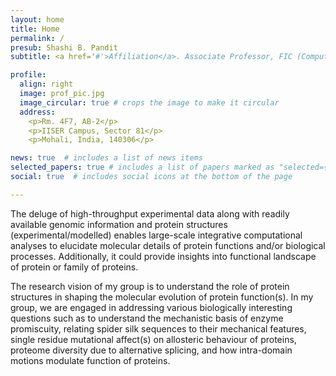 ```yaml
---
layout: home
title: Home
permalink: /
presub: Shashi B. Pandit
subtitle: <a href='#'>Affiliation</a>. Associate Professor, FIC (Computer Center), Department of Biological Sciences, Indian Institute of Science Education and Research, Mohali.

profile:
  align: right
  image: prof_pic.jpg
  image_circular: true # crops the image to make it circular
  address: 
    <p>Rm. 4F7, AB-2</p>
    <p>IISER Campus, Sector 81</p>
    <p>Mohali, India, 140306</p>

news: true  # includes a list of news items
selected_papers: true # includes a list of papers marked as "selected={true}"
social: true  # includes social icons at the bottom of the page

---
```

The deluge of high-throughput experimental data along with readily available genomic information and protein structures (experimental/modelled) enables large-scale integrative computational analyses to elucidate molecular details of protein functions and/or biological processes. Additionally, it could provide insights into functional landscape of protein or family of proteins. 


The research vision of my group is to understand the role of protein structures in shaping the molecular evolution of protein function(s). In my group, we are engaged in addressing various biologically interesting questions such as to understand the mechanistic basis of enzyme promiscuity, relating spider silk sequences to their mechanical features, single residue mutational affect(s) on allosteric behaviour of proteins, proteome diversity due to alternative splicing, and how intra-domain motions modulate function of proteins.
